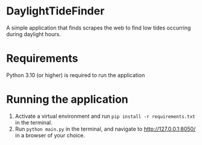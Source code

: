 # DaylightTideFinder
A simple application that finds scrapes the web to find low tides occurring during daylight hours.

# Requirements
Python 3.10 (or higher) is required to run the application
# Running the application
1. Activate a virtual environment and run `pip install -r requirements.txt` in the terminal.
2. Run `python main.py` in the terminal, and navigate to http://127.0.0.1:8050/ in a browser of your choice.
